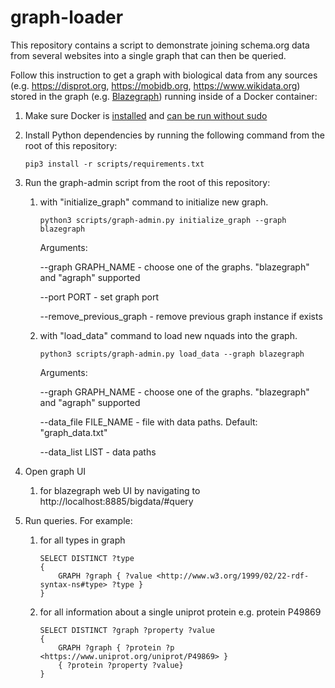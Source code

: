 # graph-loader

This repository contains a script to demonstrate joining schema.org data from several websites into a single graph that can then be queried.

Follow this instruction to get a graph with biological data from any sources (e.g. https://disprot.org, https://mobidb.org, https://www.wikidata.org) stored in the graph (e.g. [Blazegraph](https://blazegraph.com)) running inside of a Docker container:

1. Make sure Docker is [installed](https://docs.docker.com/engine/install) and [can be run without sudo](https://docs.docker.com/engine/install/linux-postinstall/#manage-docker-as-a-non-root-user)
1. Install Python dependencies by running the following command from the root of this repository:
    ```
    pip3 install -r scripts/requirements.txt
    ```
1. Run the graph-admin script from the root of this repository:
    1. with "initialize_graph" command to initialize new graph.
        ```
        python3 scripts/graph-admin.py initialize_graph --graph blazegraph
        ```
        Arguments:

          --graph GRAPH_NAME - choose one of the graphs. "blazegraph" and "agraph" supported

          --port PORT - set graph port

          --remove_previous_graph - remove previous graph instance if exists

    1. with "load_data" command to load new nquads into the graph.
        ```
        python3 scripts/graph-admin.py load_data --graph blazegraph
        ```
        Arguments:

          --graph GRAPH_NAME - choose one of the graphs. "blazegraph" and "agraph" supported

          --data_file FILE_NAME - file with data paths. Default: "graph_data.txt"

          --data_list LIST - data paths

1. Open graph UI
    1. for blazegraph web UI by navigating to http://localhost:8885/bigdata/#query
1. Run queries. For example:
    1. for all types in graph
        ```
        SELECT DISTINCT ?type
        {
            GRAPH ?graph { ?value <http://www.w3.org/1999/02/22-rdf-syntax-ns#type> ?type }
        }
        ```
    1. for all information about a single uniprot protein e.g. protein P49869
        ```
        SELECT DISTINCT ?graph ?property ?value
        {
            GRAPH ?graph { ?protein ?p <https://www.uniprot.org/uniprot/P49869> }
            { ?protein ?property ?value}
        }
        ```
